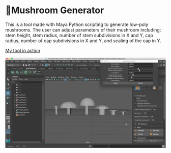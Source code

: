# 🍄Mushroom Generator

This is a tool made with Maya Python scripting to generate low-poly mushrooms. The user can adjust parameters of their mushroom including: stem height, stem radius, number of stem subdivisions in X and Y, cap radius, number of cap subdivisions in X and Y, and scaling of the cap in Y.

[My tool in action](https://www.youtube.com/watch?v=V2wJjbFZQyU)

![mushrooms](./Image/mushroom.png)
